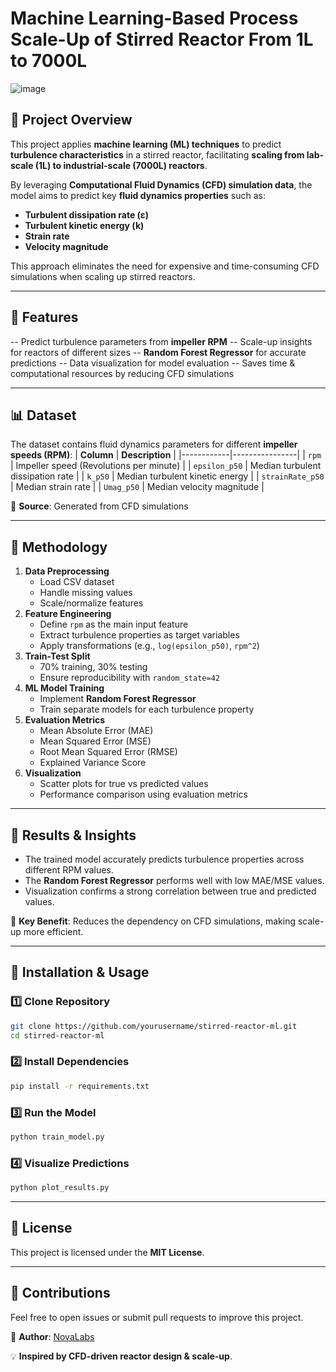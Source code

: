 # Machine Learning-Based Process Scale-Up of Stirred Reactor From 1L to 7000L
![image](https://github.com/user-attachments/assets/7dfcce4a-194a-452f-a37c-f3c4c7f5a445)

## 📌 Project Overview
This project applies **machine learning (ML) techniques** to predict **turbulence characteristics** in a stirred reactor, facilitating **scaling from lab-scale (1L) to industrial-scale (7000L) reactors**.

By leveraging **Computational Fluid Dynamics (CFD) simulation data**, the model aims to predict key **fluid dynamics properties** such as:
- **Turbulent dissipation rate (ε)**
- **Turbulent kinetic energy (k)**
- **Strain rate**
- **Velocity magnitude**

This approach eliminates the need for expensive and time-consuming CFD simulations when scaling up stirred reactors.

---

## 🚀 Features
-- Predict turbulence parameters from **impeller RPM**
-- Scale-up insights for reactors of different sizes
-- **Random Forest Regressor** for accurate predictions
-- Data visualization for model evaluation
-- Saves time & computational resources by reducing CFD simulations

---

## 📊 Dataset
The dataset contains fluid dynamics parameters for different **impeller speeds (RPM)**:
| **Column** | **Description** |
|------------|----------------|
| `rpm` | Impeller speed (Revolutions per minute) |
| `epsilon_p50` | Median turbulent dissipation rate |
| `k_p50` | Median turbulent kinetic energy |
| `strainRate_p50` | Median strain rate |
| `Umag_p50` | Median velocity magnitude |

📌 **Source**: Generated from CFD simulations

---

## 🔬 Methodology
1. **Data Preprocessing**
   - Load CSV dataset
   - Handle missing values
   - Scale/normalize features
2. **Feature Engineering**
   - Define `rpm` as the main input feature
   - Extract turbulence properties as target variables
   - Apply transformations (e.g., `log(epsilon_p50)`, `rpm^2`)
3. **Train-Test Split**
   - 70% training, 30% testing
   - Ensure reproducibility with `random_state=42`
4. **ML Model Training**
   - Implement **Random Forest Regressor**
   - Train separate models for each turbulence property
5. **Evaluation Metrics**
   - Mean Absolute Error (MAE)
   - Mean Squared Error (MSE)
   - Root Mean Squared Error (RMSE)
   - Explained Variance Score
6. **Visualization**
   - Scatter plots for true vs predicted values
   - Performance comparison using evaluation metrics

---

## 📌 Results & Insights
- The trained model accurately predicts turbulence properties across different RPM values.
- The **Random Forest Regressor** performs well with low MAE/MSE values.
- Visualization confirms a strong correlation between true and predicted values.

📌 **Key Benefit**: Reduces the dependency on CFD simulations, making scale-up more efficient.

---

## 🔧 Installation & Usage
### 1️⃣ Clone Repository
```bash
git clone https://github.com/yourusername/stirred-reactor-ml.git
cd stirred-reactor-ml
```

### 2️⃣ Install Dependencies
```bash
pip install -r requirements.txt
```

### 3️⃣ Run the Model
```python
python train_model.py
```

### 4️⃣ Visualize Predictions
```python
python plot_results.py
```

---

## 📜 License
This project is licensed under the **MIT License**.

---

## 🤝 Contributions
Feel free to open issues or submit pull requests to improve this project.

🔗 **Author**: [NovaLabs](https://www.kaggle.com/novalabs)

💡 **Inspired by CFD-driven reactor design & scale-up**.

